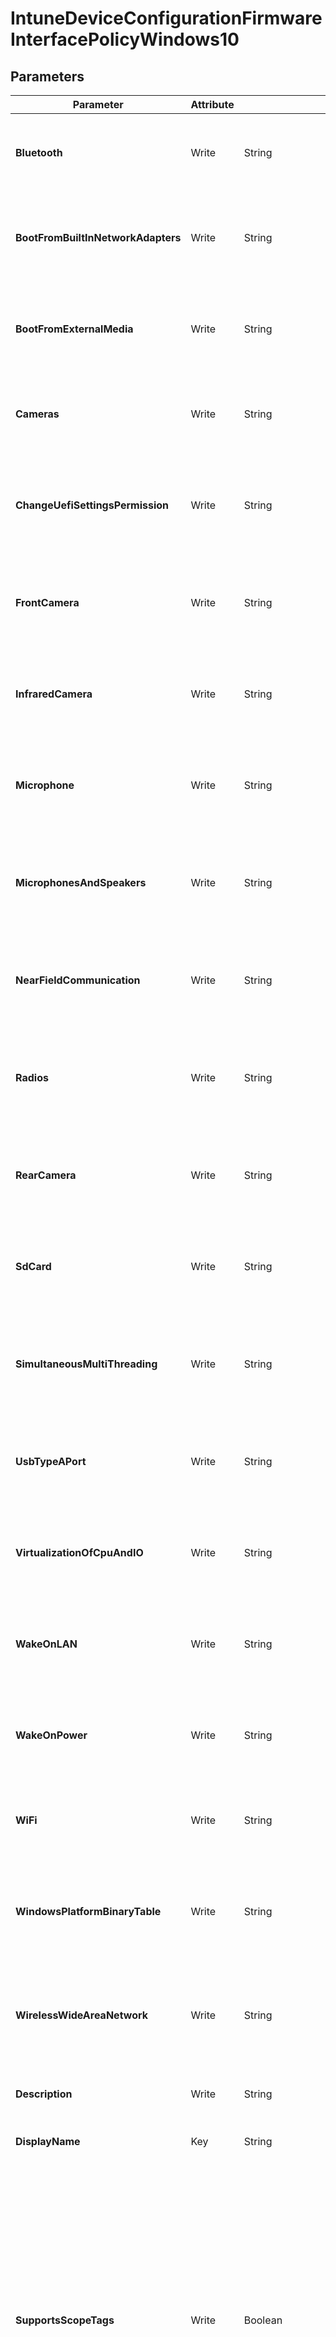 ﻿# IntuneDeviceConfigurationFirmwareInterfacePolicyWindows10

## Parameters

| Parameter | Attribute | DataType | Description | Allowed Values |
| --- | --- | --- | --- | --- |
| **Bluetooth** | Write | String | Defines whether a user is allowed to enable Bluetooth. Possible values are: notConfigured, enabled, disabled. | `notConfigured`, `enabled`, `disabled` |
| **BootFromBuiltInNetworkAdapters** | Write | String | Defines whether a user is allowed to boot from built-in network adapters. Possible values are: notConfigured, enabled, disabled. | `notConfigured`, `enabled`, `disabled` |
| **BootFromExternalMedia** | Write | String | Defines whether a user is allowed to boot from external media. Possible values are: notConfigured, enabled, disabled. | `notConfigured`, `enabled`, `disabled` |
| **Cameras** | Write | String | Defines whether built-in cameras are enabled. Possible values are: notConfigured, enabled, disabled. | `notConfigured`, `enabled`, `disabled` |
| **ChangeUefiSettingsPermission** | Write | String | Defines the permission level granted to users to change UEFI settings. Possible values are: notConfiguredOnly, none. | `notConfiguredOnly`, `none` |
| **FrontCamera** | Write | String | Defines whether a user is allowed to enable Front Camera. Possible values are: notConfigured, enabled, disabled. | `notConfigured`, `enabled`, `disabled` |
| **InfraredCamera** | Write | String | Defines whether a user is allowed to enable Infrared camera. Possible values are: notConfigured, enabled, disabled. | `notConfigured`, `enabled`, `disabled` |
| **Microphone** | Write | String | Defines whether a user is allowed to enable Microphone. Possible values are: notConfigured, enabled, disabled. | `notConfigured`, `enabled`, `disabled` |
| **MicrophonesAndSpeakers** | Write | String | Defines whether built-in microphones or speakers are enabled. Possible values are: notConfigured, enabled, disabled. | `notConfigured`, `enabled`, `disabled` |
| **NearFieldCommunication** | Write | String | Defines whether a user is allowed to enable Near Field Communication. Possible values are: notConfigured, enabled, disabled. | `notConfigured`, `enabled`, `disabled` |
| **Radios** | Write | String | Defines whether built-in radios e.g. WIFI, NFC, Bluetooth, are enabled. Possible values are: notConfigured, enabled, disabled. | `notConfigured`, `enabled`, `disabled` |
| **RearCamera** | Write | String | Defines whether a user is allowed to enable rear camera. Possible values are: notConfigured, enabled, disabled. | `notConfigured`, `enabled`, `disabled` |
| **SdCard** | Write | String | Defines whether a user is allowed to enable SD Card Port. Possible values are: notConfigured, enabled, disabled. | `notConfigured`, `enabled`, `disabled` |
| **SimultaneousMultiThreading** | Write | String | Defines whether a user is allowed to enable Simultaneous MultiThreading. Possible values are: notConfigured, enabled, disabled. | `notConfigured`, `enabled`, `disabled` |
| **UsbTypeAPort** | Write | String | Defines whether a user is allowed to enable USB Type A Port. Possible values are: notConfigured, enabled, disabled. | `notConfigured`, `enabled`, `disabled` |
| **VirtualizationOfCpuAndIO** | Write | String | Defines whether CPU and IO virtualization is enabled. Possible values are: notConfigured, enabled, disabled. | `notConfigured`, `enabled`, `disabled` |
| **WakeOnLAN** | Write | String | Defines whether a user is allowed to enable Wake on LAN. Possible values are: notConfigured, enabled, disabled. | `notConfigured`, `enabled`, `disabled` |
| **WakeOnPower** | Write | String | Defines whether a user is allowed to enable Wake On Power. Possible values are: notConfigured, enabled, disabled. | `notConfigured`, `enabled`, `disabled` |
| **WiFi** | Write | String | Defines whether a user is allowed to enable WiFi. Possible values are: notConfigured, enabled, disabled. | `notConfigured`, `enabled`, `disabled` |
| **WindowsPlatformBinaryTable** | Write | String | Defines whether a user is allowed to enable Windows Platform Binary Table. Possible values are: notConfigured, enabled, disabled. | `notConfigured`, `enabled`, `disabled` |
| **WirelessWideAreaNetwork** | Write | String | Defines whether a user is allowed to enable Wireless Wide Area Network. Possible values are: notConfigured, enabled, disabled. | `notConfigured`, `enabled`, `disabled` |
| **Description** | Write | String | Admin provided description of the Device Configuration. | |
| **DisplayName** | Key | String | Admin provided name of the device configuration. | |
| **SupportsScopeTags** | Write | Boolean | Indicates whether or not the underlying Device Configuration supports the assignment of scope tags. Assigning to the ScopeTags property is not allowed when this value is false and entities will not be visible to scoped users. This occurs for Legacy policies created in Silverlight and can be resolved by deleting and recreating the policy in the Azure Portal. This property is read-only. | |
| **Id** | Write | String | The unique identifier for an entity. Read-only. | |
| **Assignments** | Write | MSFT_DeviceManagementConfigurationPolicyAssignments[] | Represents the assignment to the Intune policy. | |
| **Ensure** | Write | String | Present ensures the policy exists, absent ensures it is removed. | `Present`, `Absent` |
| **Credential** | Write | PSCredential | Credentials of the Admin | |
| **ApplicationId** | Write | String | Id of the Azure Active Directory application to authenticate with. | |
| **TenantId** | Write | String | Id of the Azure Active Directory tenant used for authentication. | |
| **ApplicationSecret** | Write | PSCredential | Secret of the Azure Active Directory tenant used for authentication. | |
| **CertificateThumbprint** | Write | String | Thumbprint of the Azure Active Directory application's authentication certificate to use for authentication. | |
| **ManagedIdentity** | Write | Boolean | Managed ID being used for authentication. | |

### MSFT_DeviceManagementConfigurationPolicyAssignments

#### Parameters

| Parameter | Attribute | DataType | Description | Allowed Values |
| --- | --- | --- | --- | --- |
| **dataType** | Write | String | The type of the target assignment. | `#microsoft.graph.groupAssignmentTarget`, `#microsoft.graph.allLicensedUsersAssignmentTarget`, `#microsoft.graph.allDevicesAssignmentTarget`, `#microsoft.graph.exclusionGroupAssignmentTarget`, `#microsoft.graph.configurationManagerCollectionAssignmentTarget` |
| **deviceAndAppManagementAssignmentFilterType** | Write | String | The type of filter of the target assignment i.e. Exclude or Include. Possible values are:none, include, exclude. | `none`, `include`, `exclude` |
| **deviceAndAppManagementAssignmentFilterId** | Write | String | The Id of the filter for the target assignment. | |
| **groupId** | Write | String | The group Id that is the target of the assignment. | |
| **collectionId** | Write | String | The collection Id that is the target of the assignment.(ConfigMgr) | |


## Description

Intune Device Configuration Firmware Interface Policy for Windows10

## Permissions

### Microsoft Graph

To authenticate with the Microsoft Graph API, this resource required the following permissions:

#### Delegated permissions

- **Read**

    - DeviceManagementConfiguration.Read.All

- **Update**

    - DeviceManagementConfiguration.ReadWrite.All

#### Application permissions

- **Read**

    - DeviceManagementConfiguration.Read.All

- **Update**

    - DeviceManagementConfiguration.ReadWrite.All

## Examples

### Example 1

This example is used to test new resources and showcase the usage of new resources being worked on.
It is not meant to use as a production baseline.

```powershell
Configuration Example
{
    param(
        [Parameter(Mandatory = $true)]
        [PSCredential]
        $Credscredential
    )
    Import-DscResource -ModuleName Microsoft365DSC

    node localhost
    {
        IntuneDeviceConfigurationFirmwareInterfacePolicyWindows10 'Example'
        {
            Assignments                    = @(
                MSFT_DeviceManagementConfigurationPolicyAssignments{
                    deviceAndAppManagementAssignmentFilterType = 'none'
                    dataType = '#microsoft.graph.allDevicesAssignmentTarget'
                }
            );
            Bluetooth                      = "notConfigured";
            BootFromBuiltInNetworkAdapters = "notConfigured";
            BootFromExternalMedia          = "notConfigured";
            Cameras                        = "enabled";
            ChangeUefiSettingsPermission   = "notConfiguredOnly";
            Credential                     = $Credscredential;
            DisplayName                    = "firmware";
            Ensure                         = "Present";
            FrontCamera                    = "enabled";
            Id                             = "16599412-1827-4837-b2c1-da2c8260d16e";
            InfraredCamera                 = "enabled";
            Microphone                     = "notConfigured";
            MicrophonesAndSpeakers         = "enabled";
            NearFieldCommunication         = "notConfigured";
            Radios                         = "enabled";
            RearCamera                     = "enabled";
            SdCard                         = "notConfigured";
            SimultaneousMultiThreading     = "enabled";
            SupportsScopeTags              = $True;
            UsbTypeAPort                   = "notConfigured";
            VirtualizationOfCpuAndIO       = "enabled";
            WakeOnLAN                      = "notConfigured";
            WakeOnPower                    = "notConfigured";
            WiFi                           = "notConfigured";
            WindowsPlatformBinaryTable     = "enabled";
            WirelessWideAreaNetwork        = "notConfigured";
        }
    }
}
```

